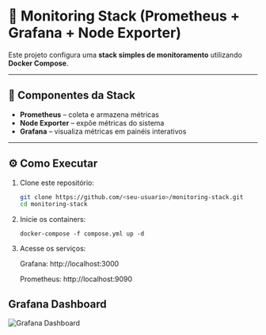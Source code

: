 # 🐳 Monitoring Stack (Prometheus + Grafana + Node Exporter)

Este projeto configura uma **stack simples de monitoramento** utilizando **Docker Compose**.

---

## 🧱 Componentes da Stack
- **Prometheus** – coleta e armazena métricas  
- **Node Exporter** – expõe métricas do sistema  
- **Grafana** – visualiza métricas em painéis interativos  

---

## ⚙️ Como Executar

1. Clone este repositório:
   ```bash
   git clone https://github.com/<seu-usuario>/monitoring-stack.git
   cd monitoring-stack

2. Inicie os containers:
   ```
   docker-compose -f compose.yml up -d
   ```

3. Acesse os serviços:

   Grafana: http://localhost:3000
   
   Prometheus: http://localhost:9090


## Grafana Dashboard
![Grafana Dashboard](./assets/screenshot.png)


